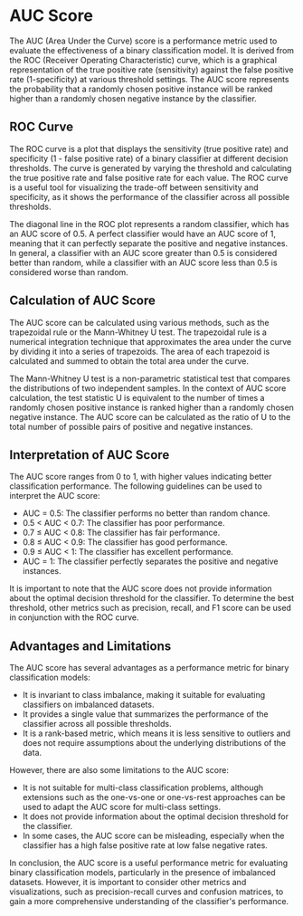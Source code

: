 # AUC Score

The AUC (Area Under the Curve) score is a performance metric used to evaluate the effectiveness of a binary classification model. It is derived from the ROC (Receiver Operating Characteristic) curve, which is a graphical representation of the true positive rate (sensitivity) against the false positive rate (1-specificity) at various threshold settings. The AUC score represents the probability that a randomly chosen positive instance will be ranked higher than a randomly chosen negative instance by the classifier.

## ROC Curve

The ROC curve is a plot that displays the sensitivity (true positive rate) and specificity (1 - false positive rate) of a binary classifier at different decision thresholds. The curve is generated by varying the threshold and calculating the true positive rate and false positive rate for each value. The ROC curve is a useful tool for visualizing the trade-off between sensitivity and specificity, as it shows the performance of the classifier across all possible thresholds.

The diagonal line in the ROC plot represents a random classifier, which has an AUC score of 0.5. A perfect classifier would have an AUC score of 1, meaning that it can perfectly separate the positive and negative instances. In general, a classifier with an AUC score greater than 0.5 is considered better than random, while a classifier with an AUC score less than 0.5 is considered worse than random.

## Calculation of AUC Score

The AUC score can be calculated using various methods, such as the trapezoidal rule or the Mann-Whitney U test. The trapezoidal rule is a numerical integration technique that approximates the area under the curve by dividing it into a series of trapezoids. The area of each trapezoid is calculated and summed to obtain the total area under the curve.

The Mann-Whitney U test is a non-parametric statistical test that compares the distributions of two independent samples. In the context of AUC score calculation, the test statistic U is equivalent to the number of times a randomly chosen positive instance is ranked higher than a randomly chosen negative instance. The AUC score can be calculated as the ratio of U to the total number of possible pairs of positive and negative instances.

## Interpretation of AUC Score

The AUC score ranges from 0 to 1, with higher values indicating better classification performance. The following guidelines can be used to interpret the AUC score:

- AUC = 0.5: The classifier performs no better than random chance.
- 0.5 < AUC < 0.7: The classifier has poor performance.
- 0.7 ≤ AUC < 0.8: The classifier has fair performance.
- 0.8 ≤ AUC < 0.9: The classifier has good performance.
- 0.9 ≤ AUC < 1: The classifier has excellent performance.
- AUC = 1: The classifier perfectly separates the positive and negative instances.

It is important to note that the AUC score does not provide information about the optimal decision threshold for the classifier. To determine the best threshold, other metrics such as precision, recall, and F1 score can be used in conjunction with the ROC curve.

## Advantages and Limitations

The AUC score has several advantages as a performance metric for binary classification models:

- It is invariant to class imbalance, making it suitable for evaluating classifiers on imbalanced datasets.
- It provides a single value that summarizes the performance of the classifier across all possible thresholds.
- It is a rank-based metric, which means it is less sensitive to outliers and does not require assumptions about the underlying distributions of the data.

However, there are also some limitations to the AUC score:

- It is not suitable for multi-class classification problems, although extensions such as the one-vs-one or one-vs-rest approaches can be used to adapt the AUC score for multi-class settings.
- It does not provide information about the optimal decision threshold for the classifier.
- In some cases, the AUC score can be misleading, especially when the classifier has a high false positive rate at low false negative rates.

In conclusion, the AUC score is a useful performance metric for evaluating binary classification models, particularly in the presence of imbalanced datasets. However, it is important to consider other metrics and visualizations, such as precision-recall curves and confusion matrices, to gain a more comprehensive understanding of the classifier's performance.
